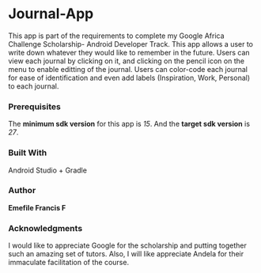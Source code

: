 # Journal-App

This app is part of the requirements to complete my Google Africa Challenge Scholarship- Android Developer Track. This app allows a user to write down whatever they would like to remember in the future. Users can view each journal by clicking on it, and clicking on the pencil icon on the menu to enable editting of the journal. Users can color-code each journal for ease of identification and even add labels (Inspiration, Work, Personal) to each journal.

### Prerequisites

The **minimum sdk version** for this app is *15*. And the **target sdk version** is *27*.

### Built With

Android Studio + Gradle

### Author

**Emefile Francis F**

### Acknowledgments

I would like to appreciate Google for the scholarship and putting together such an amazing set of tutors. Also, I will like appreciate Andela for their immaculate facilitation of the course.
